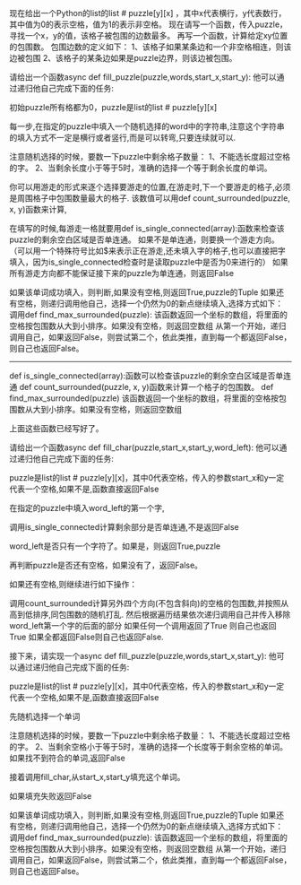 现在给出一个Python的list的list # puzzle[y][x] ，其中x代表横行，y代表数行，其中值为0的表示空格，值为1的表示非空格。
现在请写一个函数，传入puzzle，寻找一个x，y的值，该格子被包围的边数最多。
再写一个函数，计算给定xy位置的包围数。
包围边数的定义如下：
1、该格子如果某条边和一个非空格相连，则该边被包围
2、该格子的某条边如果是puzzle边界，则该边被包围。



请给出一个函数async def fill_puzzle(puzzle,words,start_x,start_y):
他可以通过递归他自己完成下面的任务:

初始puzzle所有格都为0，puzzle是list的list # puzzle[y][x] 

每一步,在指定的puzzle中填入一个随机选择的word中的字符串,注意这个字符串的填入方式不一定是横行或者竖行,而是可以转弯,只要连续就可以.

注意随机选择的时候，要数一下puzzle中剩余格子数量：
1、不能选长度超过空格的字。
2、当剩余长度小于等于5时，准确的选择一个等于剩余长度的单词。

你可以用游走的形式来逐个选择要游走的位置,在游走时,下一个要游走的格子,必须是周围格子中包围数量最大的格子.
该数值可以用def count_surrounded(puzzle, x, y)函数来计算,

在填写的时候,每游走一格就要用def is_single_connected(array):函数来检查该puzzle的剩余空白区域是否单连通。
如果不是单连通，则要换一个游走方向。
（可以用一个特殊符号比如$来表示正在游走,还未填入字的格子,也可以直接把字填入，因为is_single_connected检查时是读取puzzle中是否为0来进行的）
如果所有游走方向都不能保证接下来的puzzle为单连通，则返回False

如果该单词成功填入，则判断,如果没有空格,则返回True,puzzle的Tuple
如果还有空格，则递归调用他自己，选择一个仍然为0的新点继续填入,选择方式如下：
调用def find_max_surrounded(puzzle):
该函数返回一个坐标的数组，将里面的空格按包围数从大到小排序。如果没有空格，则返回空数组
从第一个开始，递归调用自己，如果返回False，则尝试第二个，依此类推，直到每一个都返回False，则自己也返回False。


--------------------------------

def is_single_connected(array):函数可以检查该puzzle的剩余空白区域是否单连通
def count_surrounded(puzzle, x, y)函数来计算一个格子的包围数。
def find_max_surrounded(puzzle) 该函数返回一个坐标的数组，将里面的空格按包围数从大到小排序。如果没有空格，则返回空数组

上面这些函数已经写好了。

请给出一个函数async def fill_char(puzzle,start_x,start_y,word_left):
他可以通过递归他自己完成下面的任务:

puzzle是list的list # puzzle[y][x]，其中0代表空格，传入的参数start_x和y一定代表一个空格,如果不是,函数直接返回False

在指定的puzzle中填入word_left的第一个字,

调用is_single_connected计算剩余部分是否单连通,不是返回False

word_left是否只有一个字符了。如果是，则返回True,puzzle

再判断puzzle是否还有空格，如果没有了，返回False。

如果还有空格,则继续进行如下操作：

调用count_surrounded计算另外四个方向(不包含斜向)的空格的包围数,并按照从高到低排序,同包围数的随机打乱.
然后根据遍历结果依次递归调用自己并传入移除word_left第一个字的后面的部分
如果任何一个调用返回了True 则自己也返回True
如果全都返回False则自己也返回False.

接下来，请实现一个async def fill_puzzle(puzzle,words,start_x,start_y):
他可以通过递归他自己完成下面的任务:

puzzle是list的list # puzzle[y][x]，其中0代表空格，传入的参数start_x和y一定代表一个空格,如果不是,函数直接返回False

先随机选择一个单词

注意随机选择的时候，要数一下puzzle中剩余格子数量：
1、不能选长度超过空格的字。
2、当剩余空格小于等于5时，准确的选择一个长度等于剩余空格的单词。
如果找不到符合的单词,返回False

接着调用fill_char,从start_x,start_y填充这个单词。

如果填充失败返回False

如果该单词成功填入，则判断,如果没有空格,则返回True,puzzle的Tuple
如果还有空格，则递归调用他自己，选择一个仍然为0的新点继续填入,选择方式如下：
调用def find_max_surrounded(puzzle):
该函数返回一个坐标的数组，将里面的空格按包围数从大到小排序。如果没有空格，则返回空数组
从第一个开始，递归调用自己，如果返回False，则尝试第二个，依此类推，直到每一个都返回False，则自己也返回False。